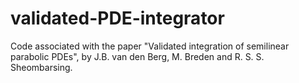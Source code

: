 # validated-PDE-integrator
Code associated with the paper "Validated integration of semilinear parabolic PDEs", by J.B. van den Berg, M. Breden and R. S. S. Sheombarsing. 

